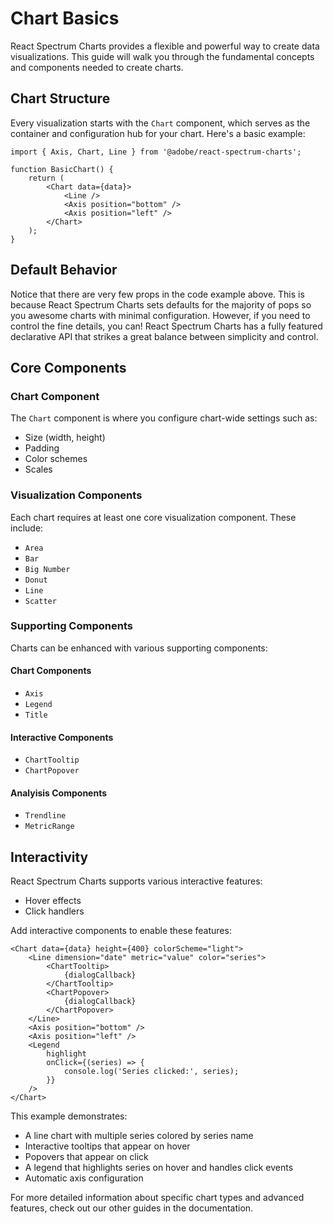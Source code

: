 # Chart Basics

React Spectrum Charts provides a flexible and powerful way to create data visualizations. This guide will walk you through the fundamental concepts and components needed to create charts.

## Chart Structure

Every visualization starts with the `Chart` component, which serves as the container and configuration hub for your chart. Here's a basic example:

```tsx
import { Axis, Chart, Line } from '@adobe/react-spectrum-charts';

function BasicChart() {
	return (
		<Chart data={data}>
			<Line />
			<Axis position="bottom" />
			<Axis position="left" />
		</Chart>
	);
}
```

## Default Behavior

Notice that there are very few props in the code example above. This is because React Spectrum Charts sets defaults for the majority of pops so you awesome charts with minimal configuration. However, if you need to control the fine details, you can! React Spectrum Charts has a fully featured declarative API that strikes a great balance between simplicity and control.

## Core Components

### Chart Component

The `Chart` component is where you configure chart-wide settings such as:

-   Size (width, height)
-   Padding
-   Color schemes
-   Scales

### Visualization Components

Each chart requires at least one core visualization component. These include:

-   `Area`
-   `Bar`
-   `Big Number`
-   `Donut`
-   `Line`
-   `Scatter`

### Supporting Components

Charts can be enhanced with various supporting components:

#### Chart Components

-   `Axis`
-   `Legend`
-   `Title`

#### Interactive Components

-   `ChartTooltip`
-   `ChartPopover`

#### Analyisis Components

-   `Trendline`
-   `MetricRange`

## Interactivity

React Spectrum Charts supports various interactive features:

-   Hover effects
-   Click handlers

Add interactive components to enable these features:

```tsx
<Chart data={data} height={400} colorScheme="light">
	<Line dimension="date" metric="value" color="series">
		<ChartTooltip>
			{dialogCallback}
		</ChartTooltip>
		<ChartPopover>
			{dialogCallback}
		</ChartPopover>
	</Line>
	<Axis position="bottom" />
	<Axis position="left" />
	<Legend
		highlight
		onClick={(series) => {
			console.log('Series clicked:', series);
		}}
	/>
</Chart>
```

This example demonstrates:

-   A line chart with multiple series colored by series name
-   Interactive tooltips that appear on hover
-   Popovers that appear on click
-   A legend that highlights series on hover and handles click events
-   Automatic axis configuration


For more detailed information about specific chart types and advanced features, check out our other guides in the documentation.
